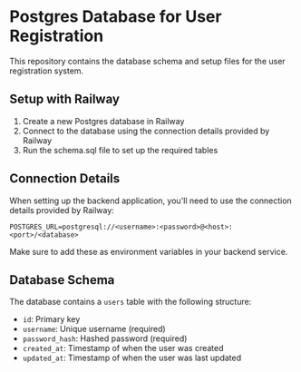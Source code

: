 # Postgres Database for User Registration

This repository contains the database schema and setup files for the user registration system.

## Setup with Railway

1. Create a new Postgres database in Railway
2. Connect to the database using the connection details provided by Railway
3. Run the schema.sql file to set up the required tables

## Connection Details

When setting up the backend application, you'll need to use the connection details provided by Railway:

```
POSTGRES_URL=postgresql://<username>:<password>@<host>:<port>/<database>
```

Make sure to add these as environment variables in your backend service.

## Database Schema

The database contains a `users` table with the following structure:

- `id`: Primary key
- `username`: Unique username (required)
- `password_hash`: Hashed password (required)
- `created_at`: Timestamp of when the user was created
- `updated_at`: Timestamp of when the user was last updated
